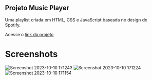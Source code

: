## Projeto Music Player
 Uma playlist criada em HTML, CSS e JavaScript baseada no design do Spotify.

Acesse o [link do projeto](https://music-player-lake-five.vercel.app/)

# Screenshots

![Screenshot 2023-10-10 171243](https://github.com/guilhermedospassos/music-player/assets/129219826/14f3e767-c9a9-4976-881c-9ebeaf255e92)
![Screenshot 2023-10-10 171224](https://github.com/guilhermedospassos/music-player/assets/129219826/a522c55e-17ee-421b-b571-1f17ad62fe80)
![Screenshot 2023-10-10 171154](https://github.com/guilhermedospassos/music-player/assets/129219826/f783fda6-c7e9-4a21-acef-f5889ae90e9e)
